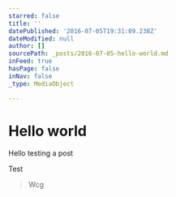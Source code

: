 ```yaml
---
starred: false
title: ''
datePublished: '2016-07-05T19:31:09.238Z'
dateModified: null
author: []
sourcePath: _posts/2016-07-05-hello-world.md
inFeed: true
hasPage: false
inNav: false
_type: MediaObject

---
```

# Hello world 

Hello testing a post

Test

> Wcg